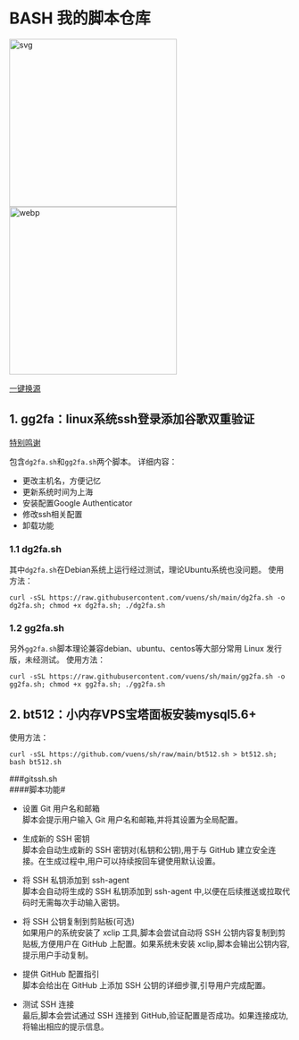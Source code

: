 # BASH 我的脚本仓库
<img src="bg-triangles.svg" alt="svg" width="300" >   <img src="bg-triangles.4gxfwd3v1880[1].webp" alt="webp" width="300" >


[一键换源](https://linuxmirrors.cn/use/)

## 1. gg2fa：linux系统ssh登录添加谷歌双重验证
[特别鸣谢](https://www.infvie.com/ops-notes/google-authenticator-sshd.html)

包含`dg2fa.sh`和`gg2fa.sh`两个脚本。
详细内容：
- 更改主机名，方便记忆
- 更新系统时间为上海
- 安装配置Google Authenticator
- 修改ssh相关配置
- 卸载功能

### 1.1 dg2fa.sh
其中`dg2fa.sh`在Debian系统上运行经过测试，理论Ubuntu系统也没问题。
使用方法：
```
curl -sSL https://raw.githubusercontent.com/vuens/sh/main/dg2fa.sh -o dg2fa.sh; chmod +x dg2fa.sh; ./dg2fa.sh
```
### 1.2 gg2fa.sh
另外`gg2fa.sh`脚本理论兼容debian、ubuntu、centos等大部分常用 Linux 发行版，未经测试。
使用方法：
```
curl -sSL https://raw.githubusercontent.com/vuens/sh/main/gg2fa.sh -o gg2fa.sh; chmod +x gg2fa.sh; ./gg2fa.sh
```
## 2. bt512：小内存VPS宝塔面板安装mysql5.6+
使用方法：
```
curl -sSL https://github.com/vuens/sh/raw/main/bt512.sh > bt512.sh; bash bt512.sh
```
###gitssh.sh<br/>
####脚本功能#
- 设置 Git 用户名和邮箱<br/>
脚本会提示用户输入 Git 用户名和邮箱,并将其设置为全局配置。

- 生成新的 SSH 密钥<br/>
脚本会自动生成新的 SSH 密钥对(私钥和公钥),用于与 GitHub 建立安全连接。在生成过程中,用户可以持续按回车键使用默认设置。

- 将 SSH 私钥添加到 ssh-agent<br/>
脚本会自动将生成的 SSH 私钥添加到 ssh-agent 中,以便在后续推送或拉取代码时无需每次手动输入密钥。

- 将 SSH 公钥复制到剪贴板(可选)<br/>
如果用户的系统安装了 xclip 工具,脚本会尝试自动将 SSH 公钥内容复制到剪贴板,方便用户在 GitHub 上配置。如果系统未安装 xclip,脚本会输出公钥内容,提示用户手动复制。

- 提供 GitHub 配置指引<br/>
脚本会给出在 GitHub 上添加 SSH 公钥的详细步骤,引导用户完成配置。

- 测试 SSH 连接<br/>
最后,脚本会尝试通过 SSH 连接到 GitHub,验证配置是否成功。如果连接成功,将输出相应的提示信息。
